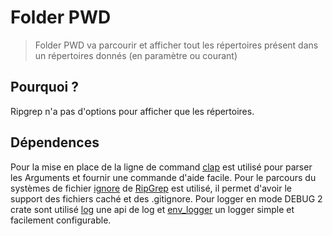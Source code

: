 # Folder PWD

> Folder PWD va parcourir et afficher tout les répertoires présent dans un répertoires donnés (en paramètre ou courant)

## Pourquoi ?

Ripgrep n'a pas d'options pour afficher que les répertoires.

## Dépendences

Pour la mise en place de la ligne de command [clap](https://lib.rs/crates/clap) est
utilisé pour parser les Arguments et fournir une commande d'aide facile.
Pour le parcours du systèmes de fichier [ignore](https://lib.rs/crates/ignore) de
[RipGrep](https://github.com/BurntSushi/ripgrep/) est utilisé, il permet d'avoir le 
support des fichiers caché et des .gitignore.
Pour logger en mode DEBUG 2 crate sont utilisé [log](https://lib.rs/crates/log) une
api de log et [env_logger](https://lib.rs/crates/env_logger) un logger simple et facilement configurable.